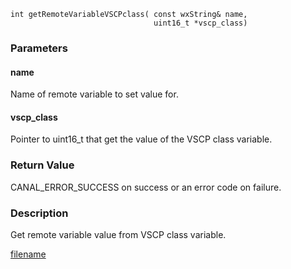 


```clike
int getRemoteVariableVSCPclass( const wxString& name, 
                                uint16_t *vscp_class)
```

### Parameters

#### name
Name of remote variable to set value for.

#### vscp_class
Pointer to uint16_t that get the value of the VSCP class variable.

### Return Value
CANAL_ERROR_SUCCESS on success or an error code on failure. 

### Description
Get remote variable value from VSCP class variable. 



[filename](./bottom_copyright.md ':include')